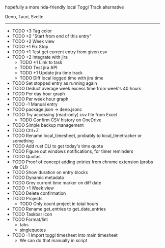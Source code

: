 hopefully a more nda-friendly local Toggl Track alternative

Deno, Tauri, Svelte

---
- TODO +3 Tag color
- TODO +2 "Start from end of this entry"
- TODO +2 Week view
- TODO +1 Fix Stop
- TODO +1 Test get current entry from given csv
- TODO +2 Integrate with jira
  - TODO +1 Link to task
  - TODO Test jira API
  - TODO +1 Update jira time track
  - TODO Diff local logged time with jira time
- TODO Set stopped entry as running again
- TODO Deduct average week excess time from week's 40 hours
- TODO Per day hour graph
- TODO Per week hour graph
- TODO -1 Manual entry
- TODO package.json → deno.jsonc
- TODO Try accessing (read-only) csv file from Excel
  - TODO Confirm CSV history on OneDrive
- TODO Simple backup management
- TODO Ctrl+Z
- TODO Rename local_timesheet, probably to local_timetracker or something
- TODO Add rust CLI to get today's time quota
- TODO Figure out windows notifications, for timer reminders
- TODO Quotas
- TODO Proof of concept adding entries from chrome extension (probs via CLI)
- TODO Show duration on entry blocks
- TODO Dynamic metadata
- TODO Grey current time marker on diff date
- TODO +1 Week view
- TODO Delete confirmation
- TODO Projects
  - TODO Only count project in total hours
- TODO Rename get_entries to get_date_entries
- TODO Taskbar icon
- TODO Format/lint
  - tabs
  - singlequotes
- TODO -1 Import toggl timesheet into main timesheet
  - We can do that manually in script